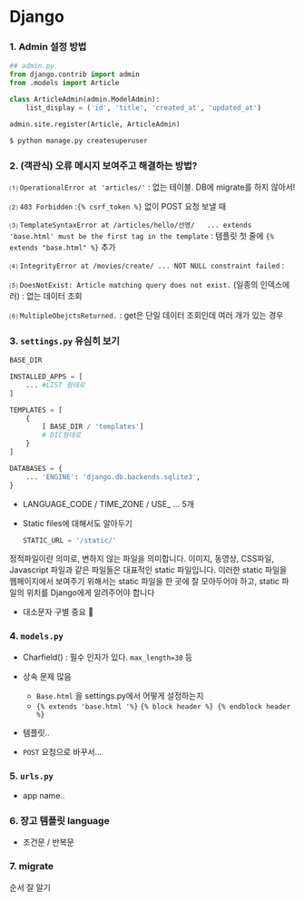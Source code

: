 # Django



### 1. Admin 설정 방법

```python
## admin.py
from django.contrib import admin
from .models import Article

class ArticleAdmin(admin.ModelAdmin):
    list_display = ('id', 'title', 'created_at', 'updated_at')

admin.site.register(Article, ArticleAdmin)
```

```python
$ python manage.py createsuperuser
```



### 2. (객관식) 오류 메시지 보여주고 해결하는 방법? 

⑴ `OperationalError at 'articles/'` : 없는 테이블. DB에 migrate를 하지 않아서! 

⑵ `403 Forbidden` :`{% csrf_token %}` 없이 POST 요청 보낼 때

⑶ `TemplateSyntaxError at /articles/hello/선영/	...	extends 'base.html' must be the first tag in the template` : 템플릿 첫 줄에 `{% extends "base.html" %}`  추가

⑷ `IntegrityError at /movies/create/ ... NOT NULL constraint failed` : 

⑸ `DoesNotExist: Article matching query does not exist.` (일종의 인덱스에러) : 없는 데이터 조회

⑹ `MultipleObejctsReturned.` : get은 단일 데이터 조회인데 여러 개가 있는 경우



### 3. `settings.py` 유심히 보기

```python
BASE_DIR 

INSTALLED_APPS = [
    ... #LIST 형태로
]

TEMPLATES = [
    {
        [ BASE_DIR / 'templates']
        # DIC형태로
    }
]

DATABASES = {
    ... 'ENGINE': 'django.db.backends.sqlite3',
}
```

- LANGUAGE_CODE / TIME_ZONE / USE_ ... 5개

- Static files에 대해서도 알아두기

  ```python
  STATIC_URL = '/static/'
  ```

정적파일이란 의미로, 변하지 않는 파일을 의미합니다. 이미지, 동영상, CSS파일, Javascript 파일과 같은 파일들은 대표적인 static 파일입니다. 이러한 static 파일을 웹페이지에서 보여주기 위해서는 static 파일을 한 곳에 잘 모아두어야 하고, static 파일의 위치를 Django에게 알려주어야 합니다





- 대소문자 구별 중요 :star2:



### 4. `models.py`

- Charfield() : 필수 인자가 있다. `max_length=30` 등 

- 상속 문제 많음
  - `Base.html` 을 settings.py에서 어떻게 설정하는지
  - `{% extends 'base.html '%}` `{% block header %} {% endblock header %}`
- 템플릿..
- `POST` 요청으로 바꾸서...



### 5. `urls.py` 

- app name.. 



### 6. 장고 템플릿 language

- 조건문 / 반복문



### 7. migrate

순서 잘 알기



